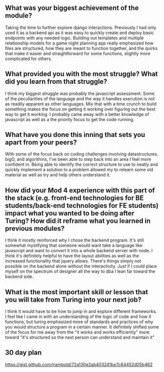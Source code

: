 ## What was your biggest achievement of the module?
Taking the time to further explore django interactions. Previously I had only used it as a backend api as it was easy to quickly create and deploy basic endpoints with any needed logic. Building out templates and multiple relationship models for a game night planning app really emphasized how files are structured, how they are meant to function together, and the quirks that make it easier and straightforward for some functions, slightly more complicated for others.

## What provided you with the most struggle? What did you learn from that struggle?
I think my biggest struggle was probably the javascript assessment. Some of the peculiarities of the language and the way it handles execution is not as readily apparent as other languages. Mix that with a time crunch to build something makes the focus on getting it working over figuring out the best way to get it working. I probably came away with a better knowledge of javascript as well as a the priority focus to get the code running.

## What have you done this inning that sets you apart from your peers?
With some of the focus back on coding challenges involving datastructures, bigO, and algorithms, I've been able to step back into an area I feel more confident in. Being able to identify the correct structure to use to neatly and quickly implement a solution to a problem allowed my to relearn some old material as well as try and help others understand it.

## How did your Mod 4 experience with this part of the stack (e.g. front-end technologies for BE students/back-end technologies for FE students) impact what you wanted to be doing after Turing? How did it reframe what you learned in previous modules?
I think it mostly reinforced why I chose the backend program. It's still somewhat mystifying that someone would want take a language like javascript and want to convert it into a whole backend server with node. I think it's definitely helpful to have the layout abilities as well as the increased functionality that jquery allows. There's things simply not possible on the backend alone without the interactivity. Just if I could place myself on the spectrum of designer all the way to dba I lean far toward the backend side.

## What is the most important skill or lesson that you will take from Turing into your next job?
I think it would have to be how to jump in and explore different frameworks. I feel like I came in with an understanding of the logic of code and how it functions, but turing emphasized more of standards and practices of why you would structure a program in a certain manner. It definitely shifted some of the focus for me away from the "it works and works efficiently" more toward "it's structured so the next person can understand and maintain it"

## 30 day plan
https://gist.github.com/jrambold/72a130e2ab403241be7c64452d05b462
